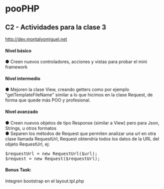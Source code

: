 pooPHP
======
<h2>C2 - Actividades para la clase 3</h2>

<a href="http://dev.montalvomiguel.net">http://dev.montalvomiguel.net</a>

<h4>Nivel básico</h4>
● Creen nuevos controladores, acciones y vistas para probar el mini framework

<h4>Nivel intermedio</h4>
● Mejoren la clase View, creando getters como por ejemplo "getTemplateFileName" similar a lo que hicimos en la clase Request, de forma que quede más POO y profesional.

<h4>Nivel avanzado</h4>
● Creen nuevos objetos de tipo Response (similar a View) pero para Json, Strings, u otros formatos<br>
● Separen los métodos de Request que permiten analizar una url en otra clase llamada RequestUrl, Request obtendría todos los datos de la URL del objeto RequestUrl, ej:

<pre>
$requestUrl = new RequestUrl($url);
$request = new Request($requestUrl);
</pre>

<h4>Bonus Task:</h4>
Integren bootstrap en el layout.tpl.php
